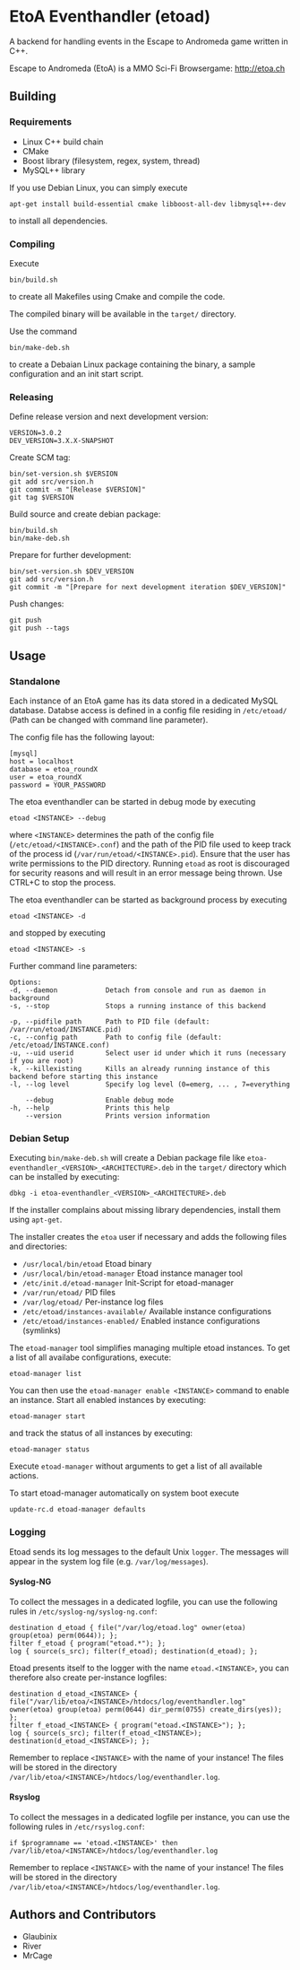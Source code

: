 EtoA Eventhandler (etoad)
=========================

A backend for handling events in the Escape to Andromeda game written in C++.

Escape to Andromeda (EtoA) is a MMO Sci-Fi Browsergame: http://etoa.ch

Building
--------

### Requirements ###

 * Linux C++ build chain
 * CMake
 * Boost library (filesystem, regex, system, thread)
 * MySQL++ library

If you use Debian Linux, you can simply execute

	apt-get install build-essential cmake libboost-all-dev libmysql++-dev

to install all dependencies.

### Compiling ###

Execute

	bin/build.sh

to create all Makefiles using Cmake and compile the code.

The compiled binary will be available in the `target/` directory.

Use the command

	bin/make-deb.sh

to create a Debaian Linux package containing the binary, a sample configuration and an init start script.

### Releasing ###

Define release version and next development version:

    VERSION=3.0.2
    DEV_VERSION=3.X.X-SNAPSHOT

Create SCM tag:

    bin/set-version.sh $VERSION
    git add src/version.h
    git commit -m "[Release $VERSION]"
    git tag $VERSION

Build source and create debian package:

    bin/build.sh
    bin/make-deb.sh

Prepare for further development:

    bin/set-version.sh $DEV_VERSION
    git add src/version.h
    git commit -m "[Prepare for next development iteration $DEV_VERSION]"

Push changes:

    git push
    git push --tags

Usage
-----

### Standalone ###

Each instance of an EtoA game has its data stored in a dedicated MySQL database.
Databse access is defined in a config file residing in `/etc/etoad/` (Path can be changed with command line parameter).

The config file has the following layout:

	[mysql]
	host = localhost
	database = etoa_roundX
	user = etoa_roundX
	password = YOUR_PASSWORD

The etoa eventhandler can be started in debug mode by executing

	etoad <INSTANCE> --debug

where `<INSTANCE>` determines the path of the config file (`/etc/etoad/<INSTANCE>.conf`) and the path of
the PID file used to keep track of the process id (`/var/run/etoad/<INSTANCE>.pid`).
Ensure that the user has write permissions to the PID directory. Running `etoad` as root is discouraged
for security reasons and will result in an error message being thrown.
Use CTRL+C to stop the process.

The etoa eventhandler can be started as background process by executing

	etoad <INSTANCE> -d

and stopped by executing

	etoad <INSTANCE> -s

Further command line parameters:

	Options:
  	-d, --daemon            Detach from console and run as daemon in background
  	-s, --stop              Stops a running instance of this backend

  	-p, --pidfile path      Path to PID file (default: /var/run/etoad/INSTANCE.pid)
  	-c, --config path       Path to config file (default: /etc/etoad/INSTANCE.conf)
  	-u, --uid userid        Select user id under which it runs (necessary if you are root)
  	-k, --killexisting      Kills an already running instance of this backend before starting this instance
  	-l, --log level         Specify log level (0=emerg, ... , 7=everything

	    --debug             Enable debug mode
  	-h, --help              Prints this help
      	--version           Prints version information

### Debian Setup ###

Executing `bin/make-deb.sh` will create a Debian package file like `etoa-eventhandler_<VERSION>_<ARCHITECTURE>.deb` in the `target/` directory which can be installed by executing:

	dbkg -i etoa-eventhandler_<VERSION>_<ARCHITECTURE>.deb

If the installer complains about missing library dependencies, install them using `apt-get`.

The installer creates the `etoa` user if necessary and adds the following files and directories:

 * `/usr/local/bin/etoad` Etoad binary
 * `/usr/local/bin/etoad-manager` Etoad instance manager tool
 * `/etc/init.d/etoad-manager` Init-Script for etoad-manager
 * `/var/run/etoad/` PID files
 * `/var/log/etoad/` Per-instance log files
 * `/etc/etoad/instances-available/` Available instance configurations
 * `/etc/etoad/instances-enabled/` Enabled instance configurations (symlinks)

The `etoad-manager` tool simplifies managing multiple etoad instances. To get a list of all availabe configurations, execute:

	etoad-manager list

You can then use the `etoad-manager enable <INSTANCE>` command to enable an instance. Start all enabled instances by executing:

	etoad-manager start

and track the status of all instances by executing:

	etoad-manager status

Execute `etoad-manager` without arguments to get a list of all available actions.

To start etoad-manager automatically on system boot execute

	update-rc.d etoad-manager defaults

### Logging ###

Etoad sends its log messages to the default Unix `logger`. The messages will appear in the system log file (e.g. `/var/log/messages`).

#### Syslog-NG ####

To collect the messages in a dedicated logfile, you can use the following rules in `/etc/syslog-ng/syslog-ng.conf`:

	destination d_etoad { file("/var/log/etoad.log" owner(etoa) group(etoa) perm(0644)); };
	filter f_etoad { program("etoad.*"); };
	log { source(s_src); filter(f_etoad); destination(d_etoad); };

Etoad presents itself to the logger with the name `etoad.<INSTANCE>`, you can therefore also create per-instance logfiles:

	destination d_etoad_<INSTANCE> { file("/var/lib/etoa/<INSTANCE>/htdocs/log/eventhandler.log" owner(etoa) group(etoa) perm(0644) dir_perm(0755) create_dirs(yes)); };
	filter f_etoad_<INSTANCE> { program("etoad.<INSTANCE>"); };
	log { source(s_src); filter(f_etoad_<INSTANCE>); destination(d_etoad_<INSTANCE>); };

Remember to replace `<INSTANCE>` with the name of your instance! The files will be stored in the directory `/var/lib/etoa/<INSTANCE>/htdocs/log/eventhandler.log`.

#### Rsyslog ####

To collect the messages in a dedicated logfile per instance, you can use the following rules in `/etc/rsyslog.conf`:

	if $programname == 'etoad.<INSTANCE>' then /var/lib/etoa/<INSTANCE>/htdocs/log/eventhandler.log

Remember to replace `<INSTANCE>` with the name of your instance! The files will be stored in the directory `/var/lib/etoa/<INSTANCE>/htdocs/log/eventhandler.log`.

Authors and Contributors
------------------------

 * Glaubinix
 * River
 * MrCage

